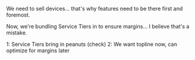 We need to sell devices... that's why features need to be there first and foremost.

Now, we're bundling Service Tiers in to ensure margins... I believe that's a mistake.

1: Service Tiers bring in peanuts (check)
2: We want topline now, can optimize for margins later